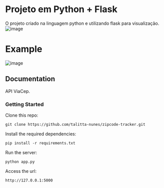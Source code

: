 # Projeto em Python + Flask

O projeto criado na linguagem python e utilizando flask para visualização.
![image](https://github.com/talitta-nunes/zipcode-tracker/assets/70520439/a9f77a37-c0ab-4ce2-83cd-d96b3257cee8)

# Example
![image](https://github.com/talitta-nunes/zipcode-tracker/assets/70520439/8fe1530d-9cbe-42cd-a657-436f76717b91)


## Documentation
 API ViaCep.

### Getting Started

Clone this repo:
```
git clone https://github.com/talitta-nunes/zipcode-tracker.git
```

Install the required dependencies:
```
pip install -r requirements.txt
```

Run the server:
```
python app.py
```

Access the url:
```
http://127.0.0.1:5000
``` 


